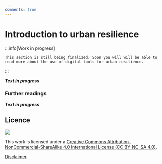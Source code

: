 ```yaml
---
comments: true
---
```


# Introduction to urban resilience

:::info[Work in progress]

    This section is still being finalized. Soon you will will be able to read more about the use of digital tools for urban resilience. 
:::

***Text in progress***

### Further readings

***Text in progress***

## Licence

![](https://i.creativecommons.org/l/by-nc-sa/4.0/88x31.png)

This work is licensed under a [Creative Commons Attribution-NonCommercial-ShareAlike 4.0 International License (CC BY-NC-SA 4.0)](https://creativecommons.org/licenses/by-nc-sa/4.0/).

[Disclaimer](../../disclaimer.md)
